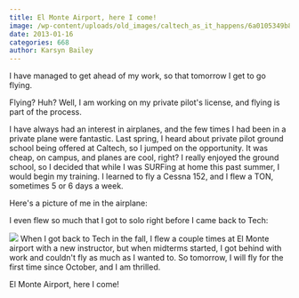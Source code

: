 ```yaml
---
title: El Monte Airport, here I come!
image: /wp-content/uploads/old_images/caltech_as_it_happens/6a0105349b8251970b017c35b563ae970b.jpg
date: 2013-01-16
categories: 668
author: Karsyn Bailey
---
```



I have managed to get ahead of my work, so that tomorrow I get to go flying.

Flying? Huh? Well, I am working on my private pilot's license, and flying is part of the process.

I have always had an interest in airplanes, and the few times I had been in a private plane were fantastic. Last spring, I heard about private pilot ground school being offered at Caltech, so I jumped on the opportunity. It was cheap, on campus, and planes are cool, right? I really enjoyed the ground school, so I decided that while I was SURFing at home this past summer, I would begin my training. I learned to fly a Cessna 152, and I flew a TON, sometimes 5 or 6 days a week.

Here's a picture of me in the airplane:

I even flew so much that I got to solo right before I came back to Tech:


![](/old_images/caltech_as_it_happens/6a0105349b8251970b017ee758b2b0970d.jpg)
When I got back to Tech in the fall, I flew a couple times at El Monte airport with a new instructor, but when midterms started, I got behind with work and couldn't fly as much as I wanted to. So tomorrow, I will fly for the first time since October, and I am thrilled.

El Monte Airport, here I come!


